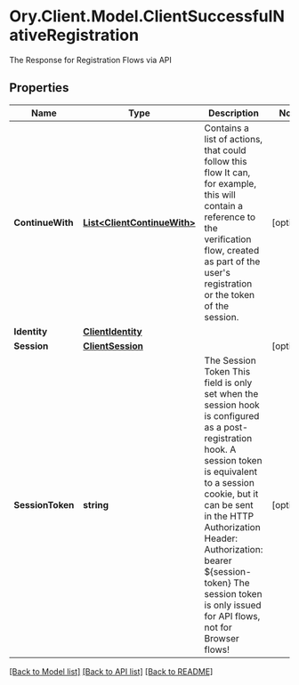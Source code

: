 # Ory.Client.Model.ClientSuccessfulNativeRegistration
The Response for Registration Flows via API

## Properties

Name | Type | Description | Notes
------------ | ------------- | ------------- | -------------
**ContinueWith** | [**List&lt;ClientContinueWith&gt;**](ClientContinueWith.md) | Contains a list of actions, that could follow this flow  It can, for example, this will contain a reference to the verification flow, created as part of the user&#39;s registration or the token of the session. | [optional] 
**Identity** | [**ClientIdentity**](ClientIdentity.md) |  | 
**Session** | [**ClientSession**](ClientSession.md) |  | [optional] 
**SessionToken** | **string** | The Session Token  This field is only set when the session hook is configured as a post-registration hook.  A session token is equivalent to a session cookie, but it can be sent in the HTTP Authorization Header:  Authorization: bearer ${session-token}  The session token is only issued for API flows, not for Browser flows! | [optional] 

[[Back to Model list]](../README.md#documentation-for-models) [[Back to API list]](../README.md#documentation-for-api-endpoints) [[Back to README]](../README.md)

